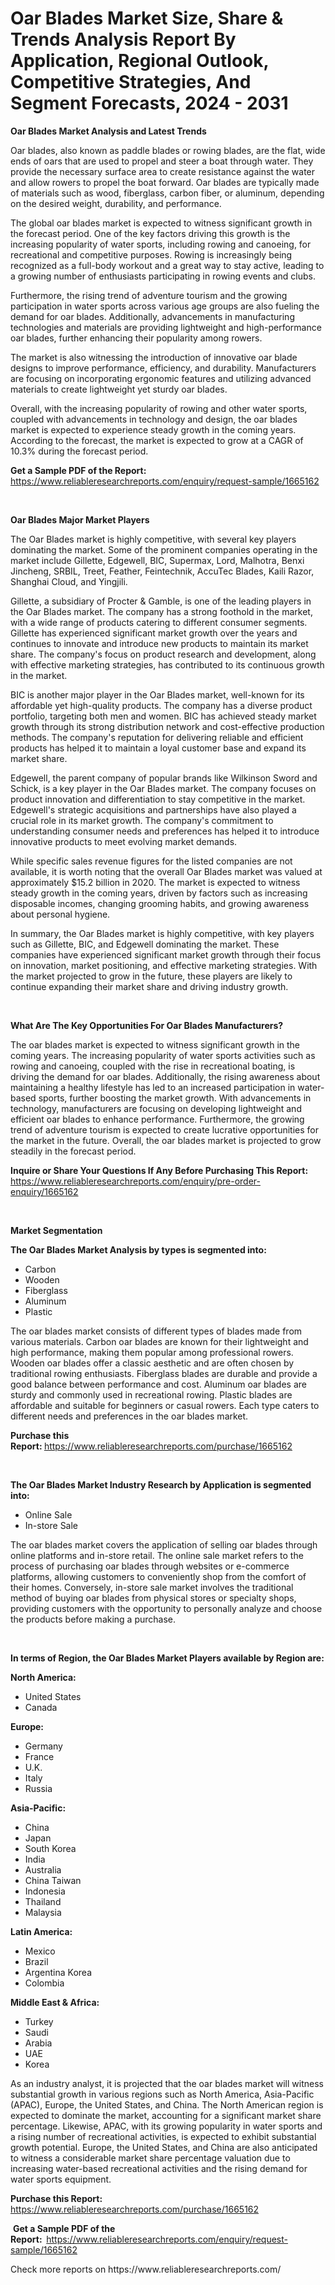<p><h1>Oar Blades Market Size, Share & Trends Analysis Report By Application, Regional Outlook, Competitive Strategies, And Segment Forecasts, 2024 - 2031</h1></p><p><strong>Oar Blades Market Analysis and Latest Trends</strong></p>
<p><p>Oar blades, also known as paddle blades or rowing blades, are the flat, wide ends of oars that are used to propel and steer a boat through water. They provide the necessary surface area to create resistance against the water and allow rowers to propel the boat forward. Oar blades are typically made of materials such as wood, fiberglass, carbon fiber, or aluminum, depending on the desired weight, durability, and performance.</p><p>The global oar blades market is expected to witness significant growth in the forecast period. One of the key factors driving this growth is the increasing popularity of water sports, including rowing and canoeing, for recreational and competitive purposes. Rowing is increasingly being recognized as a full-body workout and a great way to stay active, leading to a growing number of enthusiasts participating in rowing events and clubs.</p><p>Furthermore, the rising trend of adventure tourism and the growing participation in water sports across various age groups are also fueling the demand for oar blades. Additionally, advancements in manufacturing technologies and materials are providing lightweight and high-performance oar blades, further enhancing their popularity among rowers.</p><p>The market is also witnessing the introduction of innovative oar blade designs to improve performance, efficiency, and durability. Manufacturers are focusing on incorporating ergonomic features and utilizing advanced materials to create lightweight yet sturdy oar blades.</p><p>Overall, with the increasing popularity of rowing and other water sports, coupled with advancements in technology and design, the oar blades market is expected to experience steady growth in the coming years. According to the forecast, the market is expected to grow at a CAGR of 10.3% during the forecast period.</p></p>
<p><strong>Get a Sample PDF of the Report:&nbsp;</strong> <a href="https://www.reliableresearchreports.com/enquiry/request-sample/1665162">https://www.reliableresearchreports.com/enquiry/request-sample/1665162</a></p>
<p>&nbsp;</p>
<p><strong>Oar Blades Major Market Players</strong></p>
<p><p>The Oar Blades market is highly competitive, with several key players dominating the market. Some of the prominent companies operating in the market include Gillette, Edgewell, BIC, Supermax, Lord, Malhotra, Benxi Jincheng, SRBIL, Treet, Feather, Feintechnik, AccuTec Blades, Kaili Razor, Shanghai Cloud, and Yingjili.</p><p>Gillette, a subsidiary of Procter & Gamble, is one of the leading players in the Oar Blades market. The company has a strong foothold in the market, with a wide range of products catering to different consumer segments. Gillette has experienced significant market growth over the years and continues to innovate and introduce new products to maintain its market share. The company's focus on product research and development, along with effective marketing strategies, has contributed to its continuous growth in the market.</p><p>BIC is another major player in the Oar Blades market, well-known for its affordable yet high-quality products. The company has a diverse product portfolio, targeting both men and women. BIC has achieved steady market growth through its strong distribution network and cost-effective production methods. The company's reputation for delivering reliable and efficient products has helped it to maintain a loyal customer base and expand its market share.</p><p>Edgewell, the parent company of popular brands like Wilkinson Sword and Schick, is a key player in the Oar Blades market. The company focuses on product innovation and differentiation to stay competitive in the market. Edgewell's strategic acquisitions and partnerships have also played a crucial role in its market growth. The company's commitment to understanding consumer needs and preferences has helped it to introduce innovative products to meet evolving market demands.</p><p>While specific sales revenue figures for the listed companies are not available, it is worth noting that the overall Oar Blades market was valued at approximately $15.2 billion in 2020. The market is expected to witness steady growth in the coming years, driven by factors such as increasing disposable incomes, changing grooming habits, and growing awareness about personal hygiene.</p><p>In summary, the Oar Blades market is highly competitive, with key players such as Gillette, BIC, and Edgewell dominating the market. These companies have experienced significant market growth through their focus on innovation, market positioning, and effective marketing strategies. With the market projected to grow in the future, these players are likely to continue expanding their market share and driving industry growth.</p></p>
<p>&nbsp;</p>
<p><strong>What Are The Key Opportunities For Oar Blades Manufacturers?</strong></p>
<p><p>The oar blades market is expected to witness significant growth in the coming years. The increasing popularity of water sports activities such as rowing and canoeing, coupled with the rise in recreational boating, is driving the demand for oar blades. Additionally, the rising awareness about maintaining a healthy lifestyle has led to an increased participation in water-based sports, further boosting the market growth. With advancements in technology, manufacturers are focusing on developing lightweight and efficient oar blades to enhance performance. Furthermore, the growing trend of adventure tourism is expected to create lucrative opportunities for the market in the future. Overall, the oar blades market is projected to grow steadily in the forecast period.</p></p>
<p><strong>Inquire or Share Your Questions If Any Before Purchasing This Report:</strong> <a href="https://www.reliableresearchreports.com/enquiry/pre-order-enquiry/1665162">https://www.reliableresearchreports.com/enquiry/pre-order-enquiry/1665162</a></p>
<p>&nbsp;</p>
<p><strong>Market Segmentation</strong></p>
<p><strong>The Oar Blades Market Analysis by types is segmented into:</strong></p>
<p><ul><li>Carbon</li><li>Wooden</li><li>Fiberglass</li><li>Aluminum</li><li>Plastic</li></ul></p>
<p><p>The oar blades market consists of different types of blades made from various materials. Carbon oar blades are known for their lightweight and high performance, making them popular among professional rowers. Wooden oar blades offer a classic aesthetic and are often chosen by traditional rowing enthusiasts. Fiberglass blades are durable and provide a good balance between performance and cost. Aluminum oar blades are sturdy and commonly used in recreational rowing. Plastic blades are affordable and suitable for beginners or casual rowers. Each type caters to different needs and preferences in the oar blades market.</p></p>
<p><strong>Purchase this Report:&nbsp;</strong><a href="https://www.reliableresearchreports.com/purchase/1665162">https://www.reliableresearchreports.com/purchase/1665162</a></p>
<p>&nbsp;</p>
<p><strong>The Oar Blades Market Industry Research by Application is segmented into:</strong></p>
<p><ul><li>Online Sale</li><li>In-store Sale</li></ul></p>
<p><p>The oar blades market covers the application of selling oar blades through online platforms and in-store retail. The online sale market refers to the process of purchasing oar blades through websites or e-commerce platforms, allowing customers to conveniently shop from the comfort of their homes. Conversely, in-store sale market involves the traditional method of buying oar blades from physical stores or specialty shops, providing customers with the opportunity to personally analyze and choose the products before making a purchase.</p></p>
<p>&nbsp;</p>
<p><strong>In terms of Region, the Oar Blades Market Players available by Region are:</strong></p>
<p>
    <p> <strong> North America: </strong>
        <ul>
            <li>United States</li>
            <li>Canada</li>
        </ul>
        </p> 
    <p> <strong> Europe: </strong>
        <ul>
            <li>Germany</li>
            <li>France</li>
            <li>U.K.</li>
            <li>Italy</li>
            <li>Russia</li>
        </ul>
        </p> 
    <p> <strong> Asia-Pacific: </strong>
        <ul>
            <li>China</li>
            <li>Japan</li>
            <li>South Korea</li>
            <li>India</li>
            <li>Australia</li>
            <li>China Taiwan</li>
            <li>Indonesia</li>
            <li>Thailand</li>
            <li>Malaysia</li>
        </ul>
        </p> 
    <p> <strong> Latin America: </strong>
        <ul>
            <li>Mexico</li>
            <li>Brazil</li>
            <li>Argentina Korea</li>
            <li>Colombia</li>
        </ul>
        </p> 
    <p> <strong> Middle East & Africa: </strong>
        <ul>
            <li>Turkey</li>
            <li>Saudi</li>
            <li>Arabia</li>
            <li>UAE</li>
            <li>Korea</li>
        </ul>
    </p>
    </p>
<p><p>As an industry analyst, it is projected that the oar blades market will witness substantial growth in various regions such as North America, Asia-Pacific (APAC), Europe, the United States, and China. The North American region is expected to dominate the market, accounting for a significant market share percentage. Likewise, APAC, with its growing popularity in water sports and a rising number of recreational activities, is expected to exhibit substantial growth potential. Europe, the United States, and China are also anticipated to witness a considerable market share percentage valuation due to increasing water-based recreational activities and the rising demand for water sports equipment.</p></p>
<p><strong>Purchase this Report: </strong><a href="https://www.reliableresearchreports.com/purchase/1665162">https://www.reliableresearchreports.com/purchase/1665162</a></p>
<p>&nbsp;<strong>Get a Sample PDF of the Report:&nbsp;&nbsp;</strong><a href="https://www.reliableresearchreports.com/enquiry/request-sample/1665162">https://www.reliableresearchreports.com/enquiry/request-sample/1665162</a></p>
<p><strong></strong></p>
<p>Check more reports on https://www.reliableresearchreports.com/</p>